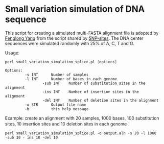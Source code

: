 # Small variation simulation of DNA sequence

This script for creating a simulated multi-FASTA alignment file is adopted by [Fenglong Yang](http://lab.malab.cn/~yangfl/) from the script shared by [SNP-sites](https://github.com/sanger-pathogens/snp-sites). The DNA center sequences were simulated randomly with 25% of A, C, T and G.

Usage:

```
perl small_variation_simulation_splice.pl [options]
```

```
Options: 
         -s INT   	 Number of samples
         -l INT   	 Number of bases in each genome
				 -sub INT    Number of substitution sites in the alignment
				 -ins INT    Number of insertion sites in the alignment
				 -del INT    Number of deletion sites in the alignment
         -o STR   	 Output file name
         -h       	 this help message

```

Example: create an alignment with 20 samples, 1000 bases, 100 substitution sites, 10 insertion sites and 10 deletion sites in each genome：

```
perl small_variation_simulation_splice.pl -o output.aln -s 20 -l 1000 -sub 10 - ins 10 -del 10
```



